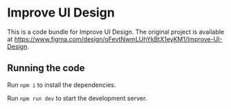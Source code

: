 
  # Improve UI Design

  This is a code bundle for Improve UI Design. The original project is available at https://www.figma.com/design/oFevtNwmLUhYkBtX1eyKM1/Improve-UI-Design.

  ## Running the code

  Run `npm i` to install the dependencies.

  Run `npm run dev` to start the development server.
  